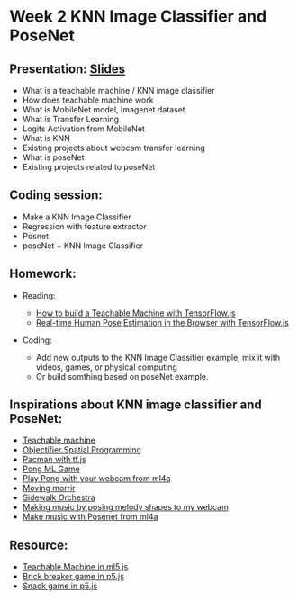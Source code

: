 # Week 2 KNN Image Classifier and PoseNet

## Presentation: [Slides](https://docs.google.com/presentation/d/1oDLq34QWMs_YJiap-yX4Co6TPRCWv63OjcKn5fpq3Vo/edit?usp=sharing)
- What is a teachable machine / KNN image classifier
- How does teachable machine work
- What is MobileNet model, Imagenet dataset
- What is Transfer Learning
- Logits Activation from MobileNet
- What is KNN
- Existing projects about webcam transfer learning
- What is poseNet
- Existing projects related to poseNet

## Coding session:
- Make a KNN Image Classifier
- Regression with feature extractor
- Posnet
- poseNet + KNN Image Classifier

## Homework:
- Reading: 
  - [How to build a Teachable Machine with TensorFlow.js](https://beta.observablehq.com/@nsthorat/how-to-build-a-teachable-machine-with-tensorflow-js)
  - [Real-time Human Pose Estimation in the Browser with TensorFlow.js](https://medium.com/tensorflow/real-time-human-pose-estimation-in-the-browser-with-tensorflow-js-7dd0bc881cd5])

- Coding: 
  - Add new outputs to the KNN Image Classifier example, mix it with videos, games, or physical computing
  - Or build somthing based on poseNet example.

## Inspirations about KNN image classifier and PoseNet:
- [Teachable machine](https://teachablemachine.withgoogle.com/)
- [Objectifier Spatial Programming](https://experiments.withgoogle.com/ai/objectifier-spatial-programming)
- [Pacman with tf.js](https://storage.googleapis.com/tfjs-examples/webcam-transfer-learning/dist/index.html)
- [Pong ML Game](https://github.com/matamalaortiz/Pong-ML)
- [Play Pong with your webcam from ml4a](https://ml4a.github.io/demos/tfjs/regression-pong.html)
- [Moving morrir](https://medium.com/tensorflow/move-mirror-an-ai-experiment-with-pose-estimation-in-the-browser-using-tensorflow-js-2f7b769f9b23?linkId=54484629)
- [Sidewalk Orchestra](https://github.com/cvalenzuela/sidewalk_orchestra)
- [Making music by posing melody shapes to my webcam](https://t.co/RN9qQTDkti)
- [Make music with Posenet from ml4a](https://ml4a.github.io/demos/tfjs/posenet-music.html)

## Resource:
- [Teachable Machine in ml5.js](https://ml5js.org/demos/teachableMachine/)
- [Brick breaker game in p5.js](https://youtu.be/5kEPixL8JoU)
- [Snack game in p5.js](https://youtu.be/OMoVcohRgZA)
